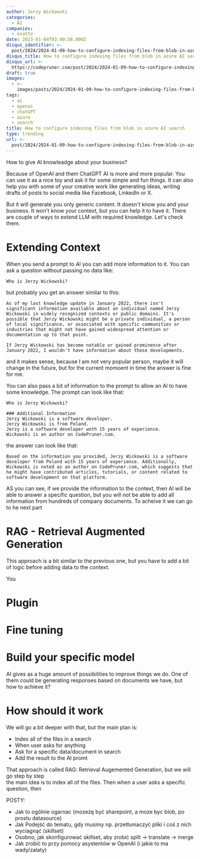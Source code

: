 ```yaml
---
author: Jerzy Wickowski
categories:
  - AI
companies:
  - esatto
date: 2023-01-04T03:40:58.000Z
disqus_identifier: >-
  post/2024/2024-01-09-how-to-configure-indexing-files-from-blob-in-azure-ai-search
disqus_title: How to configure indexing files from blob in azure AI search
disqus_url: >-
  https://codepruner.com/post/2024/2024-01-09-how-to-configure-indexing-files-from-blob-in-azure-ai-search
draft: true
images:
  - >-
    images/posts/2024/2024-01-09-how-to-configure-indexing-files-from-blob-in-azure-ai-search.jpg
tags:
  - ai
  - openai
  - chatGPT
  - azure
  - search
title: How to configure indexing files from blob in azure AI search
type: trending
url: >-
  post/2024/2024-01-09-how-to-configure-indexing-files-from-blob-in-azure-ai-search
---
```


How to give AI knowleadge about your business?

Because of OpenAI and them ChatGPT AI is more and more popular. You can use it as a nice toy and ask it for some simple and fun things. It can also help you with some of your creative work like generating ideas, writing drafts of posts to social media like Facebook, LinkedIn or X. 

But it will generate you only generic content. It doesn't know you and your business. It won't know your context, but you can help it to have it. There are couple of ways to extend LLM with required knowledge. Let's check them.


# Extending Context
When you send a prompt to AI you can add more information to it. You can ask a question without passing no data like:
```
Who is Jerzy Wickowski?
```
but probably you get an answer similar to this:
```
As of my last knowledge update in January 2022, there isn't significant information available about an individual named Jerzy Wickowski in widely recognized contexts or public domains. It's possible that Jerzy Wickowski might be a private individual, a person of local significance, or associated with specific communities or industries that might not have gained widespread attention or documentation up to that point.

If Jerzy Wickowski has become notable or gained prominence after January 2022, I wouldn't have information about those developments.
```
and it makes sense, because I am not very popular person, maybe it will change in the future, but for the current momoent in time the answer is fine for me.

You can also pass a bit of information to the prompt to allow an AI to have some knowledge. The prompt can look like that:
```
Who is Jerzy Wickowski?

### Additional Information
Jerzy Wickowski is a software developer.
Jerzy Wickowski is from Poland.
Jerzy is a software developer woth 15 years of experience.
Wickowski is an author on CodePruner.com.
```
the answer can look like that:

```
Based on the information you provided, Jerzy Wickowski is a software developer from Poland with 15 years of experience. Additionally, Wickowski is noted as an author on CodePruner.com, which suggests that he might have contributed articles, tutorials, or content related to software development on that platform.
```

AS you can see, if we provide the information to the context, then AI will be able to answer a specific question, but you will not be able to add all information from hundreds of company documents. To acheive it we can go to he next part 

# RAG - Retrieval Augmented Generation
This approach is a bit similar to the previous one, but you have to add a bit of logic before adding data to the context.

You 


# Plugin

# Fine tuning

# Build your specific model


AI gives as a huge amount of possibilities to improve things we do. One of them could be generating responses based on documents we have, but how to achieve it?


# How should it work
We will go a bit deeper with that, but the main plan is:
- Index all of the files in a search
- When user asks for anything
- Ask for a specific data/document in search
- Add the result to the AI promt

That approach is called RAG: Retrieval Augemented Generation, but we will go step by step  
the main idea is to index all of the files. Then when a user asks a specific question, then 





POSTY:
- Jak to ogólnie ogarnac (mozeżę być sharepoint, a moze byc blob, po prostu datasource)
- Jak Podejść do tematu, gdy musimy np. przetłumaczyć pliki i coś z nich wyciagnąć (skillset)
- Osobno, jak skonfigurować skillset, aby zrobić split -> translate -> merge 
- Jak zrobić to przy pomocy asystentów w OpenAI (i jakie to ma wady/zalaty)